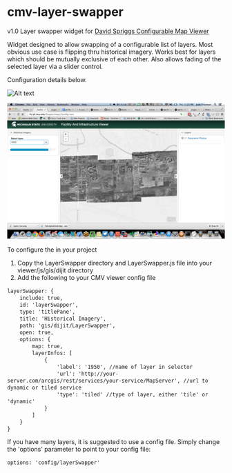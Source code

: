 cmv-layer-swapper
=================

v1.0
Layer swapper widget for [David Spriggs Configurable Map Viewer](https://github.com/DavidSpriggs/ConfigurableViewerJSAPI) 

Widget designed to allow swapping of a configurable list of layers.  Most obvious use case is flipping thru historical imagery.  Works best for layers
which should be mutually exclusive of each other.  Also allows fading of the selected layer via a slider control.

Configuration details below.


![Alt text](Screenshot-1.png?raw=true "Layer Swapper Screenshot")

![Alt text](Screenshot-2.png?raw=true "Layer Swapper Screenshot 2")


To configure the in your project

1. Copy the LayerSwapper directory and LayerSwapper.js file into your viewer/js/gis/dijit directory
2. Add the following to your CMV viewer config file

```
layerSwapper: {
    include: true,
    id: 'layerSwapper',
    type: 'titlePane',
    title: 'Historical Imagery',
    path: 'gis/dijit/LayerSwapper',
    open: true,
    options: {
        map: true,
        layerInfos: [
            {
                'label': '1950', //name of layer in selector
                'url': 'http://your-server.com/arcgis/rest/services/your-service/MapServer', //url to dynamic or tiled service
                'type': 'tiled' //type of layer, either 'tile' or 'dynamic'
            }
        ]
    }
}
```

If you have many layers, it is suggested to use a config file.  Simply change the 'options' parameter to point to your config file:
```
options: 'config/layerSwapper'
```
